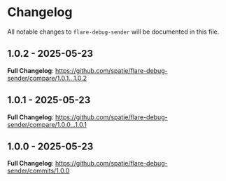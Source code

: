 # Changelog

All notable changes to `flare-debug-sender` will be documented in this file.

## 1.0.2 - 2025-05-23

**Full Changelog**: https://github.com/spatie/flare-debug-sender/compare/1.0.1...1.0.2

## 1.0.1 - 2025-05-23

**Full Changelog**: https://github.com/spatie/flare-debug-sender/compare/1.0.0...1.0.1

## 1.0.0 - 2025-05-23

**Full Changelog**: https://github.com/spatie/flare-debug-sender/commits/1.0.0
